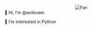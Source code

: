<div align="center">
<img src="https://github.com/fnky/fnky/raw/fnky/img/fan-1.gif" alt="Fan" align="center">
</div>
👋 Hi, I’m @avilovam

👀 I’m interested in Python
<!---
avilovam/avilovam is a ✨ special ✨ repository because its `README.md` (this file) appears on your GitHub profile.
You can click the Preview link to take a look at your changes.
--->
